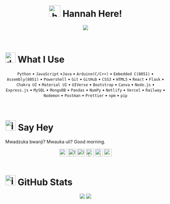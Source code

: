 <h1 align="center" ><img width="36" height="36" alt="hello" src="https://github.com/user-attachments/assets/5ffec26a-13da-45c0-81a3-6004f07f6923" /> Hannah Here!</h1>
<div align="center">
  
![](https://quotes-github-readme.vercel.app/api?type=horizontal&theme=github_darkbg_color=00000000)
</div>
<br>

# <img width="32" height="32" alt="developer" src="https://github.com/user-attachments/assets/1ae455b1-2a9c-422a-9c77-68ee35576727" /> What I Use
<div align="center">
  
`Python` •  `JavaScript` •`Java` • `Arduino(C/C++)` • `Embedded C(8051)` • `Assembly(8051)` • `Powershell` • `Git` • `GitHub` • `CSS3` • `HTML5` • `React` • `Flask` • `Chakra UI` • `Material UI` • `UIVerse` • `Bootstrap` • `Canva` • `Node.js` • `Express.js` • `MySQL` • `MongoDB` • `Pandas` • `NumPy` • `Netlify` • `Vercel` • `Railway` • `Nodemon` • `Postman` • `Prettier` • `npm` • `pip`
</div>
<br>

# <img width="33" height="33" alt="image" src="https://github.com/user-attachments/assets/6e5b5606-bc6d-42d5-ba16-f1548547966c" /> Say Hey
<p>
  Mwadzuka bwanji?  Mwauka uli? Good morning.
</p>
 <div align='center'>
    <a href = "mailto:mailto:hmngoli@gmail.com" target="_blank"><img width="24" height="24" alt="gmail" src="https://github.com/user-attachments/assets/77237f17-307d-4307-98e2-6e5dc5eabde3" /></a>
    <a href = "https://www.linkedin.com/in/hannahmngoli" target="_blank"><img width="24" height="24" alt="linkedin" src="https://github.com/user-attachments/assets/1f701e65-d61e-48f0-80d9-7d5325d5a1ec" /></a>
    <a href = "https://www.instagram.com/hanmngoli" target="_blank"><img width="24" height="24" alt="instagram" src="https://github.com/user-attachments/assets/5b49e036-bef0-4381-8080-7c950ec5f2a2" /></a>
    <a href = "https://www.facebook.com/HanaFlowerChild" target="_blank"><img width="24" height="24" alt="facebook" src="https://github.com/user-attachments/assets/77ca870d-6c3d-41c9-aae5-f8626ee9e371" /></a>
    <a href = "https://www.pinterest.com/hmngoli" target="_blank"><img width="24" height="24" alt="pinterest" src="https://github.com/user-attachments/assets/cfc08bac-b399-4cbc-a672-8e68f6b140f7" /></a>
    <a href = "https://www.reddit.com/user/whisper_nero" target="_blank"><img width="24" height="24" alt="reddit" src="https://github.com/user-attachments/assets/6b93e6d4-a1c0-406c-9ea9-40b9feede1a1" /></a>
 </div>
<br>

# <img width="32" height="32" alt="image" src="https://github.com/user-attachments/assets/9a7e4980-836f-4843-ae2b-8e9ba23c077a" /> GitHub Stats
<div align="center">
  
   ![](https://github-readme-stats.vercel.app/api/top-langs/?username=Lingaombe&langs_count=20&hide_progress=true&theme=default&bg_color=00000000&hide_border=true)
  [![](https://nirzak-streak-stats.vercel.app?user=Lingaombe&theme=prussian&hide_border=true&card_height=184&background=EB545400&hide_total_contributions=true)](https://git.io/streak-stats)
</div>
